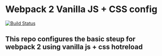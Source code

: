 # Webpack 2 Vanilla JS + CSS config

[![Build Status](https://travis-ci.org/iondrimba/webpack-2-vanillajs-css.svg?branch=master)](https://travis-ci.org/iondrimba/webpack-2-vanillajs-css)

## This repo configures the basic steup for webpack 2 using vanilla js + css hotreload